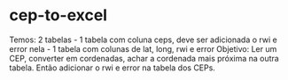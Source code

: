 # cep-to-excel

Temos:
    2 tabelas
        - 1 tabela com coluna ceps, deve ser adicionada o rwi e error nela
        - 1 tabela com colunas de lat, long, rwi e error
Objetivo: Ler um CEP, converter em cordenadas, achar a cordenada mais próxima
na outra tabela. Então adicionar o rwi e error na tabela dos CEPs.
